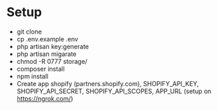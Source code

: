 # Setup
- git clone
- cp .env.example .env
- php artisan key:generate
- php artisan migarate
- chmod -R 0777 storage/
- composer install
- npm install
- Create app shopify (partners.shopify.com), SHOPIFY_API_KEY, SHOPIFY_API_SECRET, SHOPIFY_API_SCOPES, APP_URL (setup on https://ngrok.com/)

